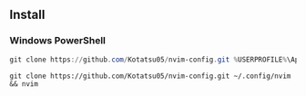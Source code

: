 ## Install

### Windows PowerShell

```powershell
git clone https://github.com/Kotatsu05/nvim-config.git %USERPROFILE%\AppData\Local\nvim
```

```shell
git clone https://github.com/Kotatsu05/nvim-config.git ~/.config/nvim && nvim
```
